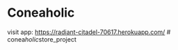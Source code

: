 # Coneaholic

visit app: https://radiant-citadel-70617.herokuapp.com/
#   c o n e a _ h o l i c _ s t o r e _ p r o j e c t  
 